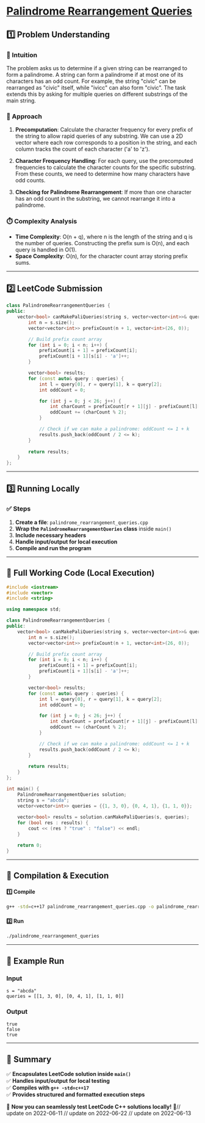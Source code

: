 # **[Palindrome Rearrangement Queries](https://leetcode.com/problems/palindrome-rearrangement-queries/description/)**  

## **1️⃣ Problem Understanding**  
### **📌 Intuition**  
The problem asks us to determine if a given string can be rearranged to form a palindrome. A string can form a palindrome if at most one of its characters has an odd count. For example, the string "civic" can be rearranged as "civic" itself, while "ivicc" can also form "civic". The task extends this by asking for multiple queries on different substrings of the main string.

### **🚀 Approach**  
1. **Precomputation**: Calculate the character frequency for every prefix of the string to allow rapid queries of any substring. We can use a 2D vector where each row corresponds to a position in the string, and each column tracks the count of each character ('a' to 'z').
  
2. **Character Frequency Handling**: For each query, use the precomputed frequencies to calculate the character counts for the specific substring. From these counts, we need to determine how many characters have odd counts.

3. **Checking for Palindrome Rearrangement**: If more than one character has an odd count in the substring, we cannot rearrange it into a palindrome.

### **⏱️ Complexity Analysis**  
- **Time Complexity**: O(n + q), where n is the length of the string and q is the number of queries. Constructing the prefix sum is O(n), and each query is handled in O(1).  
- **Space Complexity**: O(n), for the character count array storing prefix sums.

---

## **2️⃣ LeetCode Submission**  
```cpp
class PalindromeRearrangementQueries {
public:
    vector<bool> canMakePaliQueries(string s, vector<vector<int>>& queries) {
        int n = s.size();
        vector<vector<int>> prefixCount(n + 1, vector<int>(26, 0));

        // Build prefix count array
        for (int i = 0; i < n; i++) {
            prefixCount[i + 1] = prefixCount[i];
            prefixCount[i + 1][s[i] - 'a']++;
        }

        vector<bool> results;
        for (const auto& query : queries) {
            int l = query[0], r = query[1], k = query[2];
            int oddCount = 0;

            for (int j = 0; j < 26; j++) {
                int charCount = prefixCount[r + 1][j] - prefixCount[l][j];
                oddCount += (charCount % 2);
            }

            // Check if we can make a palindrome: oddCount <= 1 + k
            results.push_back(oddCount / 2 <= k);
        }
        
        return results;
    }
};
```  

---  

## **3️⃣ Running Locally**  
### **✅ Steps**  
1. **Create a file**: `palindrome_rearrangement_queries.cpp`  
2. **Wrap the `PalindromeRearrangementQueries` class** inside `main()`  
3. **Include necessary headers**  
4. **Handle input/output for local execution**  
5. **Compile and run the program**  

---  

## **📝 Full Working Code (Local Execution)**  
```cpp
#include <iostream>
#include <vector>
#include <string>

using namespace std;

class PalindromeRearrangementQueries {
public:
    vector<bool> canMakePaliQueries(string s, vector<vector<int>>& queries) {
        int n = s.size();
        vector<vector<int>> prefixCount(n + 1, vector<int>(26, 0));

        // Build prefix count array
        for (int i = 0; i < n; i++) {
            prefixCount[i + 1] = prefixCount[i];
            prefixCount[i + 1][s[i] - 'a']++;
        }

        vector<bool> results;
        for (const auto& query : queries) {
            int l = query[0], r = query[1], k = query[2];
            int oddCount = 0;

            for (int j = 0; j < 26; j++) {
                int charCount = prefixCount[r + 1][j] - prefixCount[l][j];
                oddCount += (charCount % 2);
            }

            // Check if we can make a palindrome: oddCount <= 1 + k
            results.push_back(oddCount / 2 <= k);
        }
        
        return results;
    }
};

int main() {
    PalindromeRearrangementQueries solution;
    string s = "abcda";
    vector<vector<int>> queries = {{1, 3, 0}, {0, 4, 1}, {1, 1, 0}};
    
    vector<bool> results = solution.canMakePaliQueries(s, queries);
    for (bool res : results) {
        cout << (res ? "true" : "false") << endl;
    }

    return 0;
}  
```  

---  

## **🔧 Compilation & Execution**  
#### **1️⃣ Compile**  
```bash
g++ -std=c++17 palindrome_rearrangement_queries.cpp -o palindrome_rearrangement_queries
```  

#### **2️⃣ Run**  
```bash
./palindrome_rearrangement_queries
```  

---  

## **🎯 Example Run**  
### **Input**  
```
s = "abcda"
queries = [[1, 3, 0], [0, 4, 1], [1, 1, 0]]
```  
### **Output**  
```
true
false
true
```  

---  

## **📌 Summary**  
✅ **Encapsulates LeetCode solution inside `main()`**  
✅ **Handles input/output for local testing**  
✅ **Compiles with `g++ -std=c++17`**  
✅ **Provides structured and formatted execution steps**  

🚀 **Now you can seamlessly test LeetCode C++ solutions locally!** 🚀// update on 2022-06-11
// update on 2022-06-22
// update on 2022-06-13
